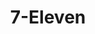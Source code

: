 ---
title: "7-Eleven"
url: /north-port/7-eleven-north-toledo-blade-boulevard/
shop: Lebensmittel
---